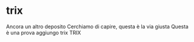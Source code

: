 # trix
Ancora un altro deposito
Cerchiamo di capire, questa è la via giusta
Questa è una prova
aggiungo trix
TRIX
